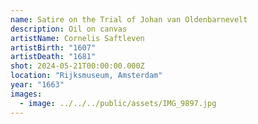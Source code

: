 ```yaml
---
name: Satire on the Trial of Johan van Oldenbarnevelt
description: Oil on canvas
artistName: Cornelis Saftleven
artistBirth: "1607"
artistDeath: "1681"
shot: 2024-05-21T00:00:00.000Z
location: "Rijksmuseum, Amsterdam"
year: "1663"
images:
  - image: ../../../public/assets/IMG_9897.jpg
---
```

